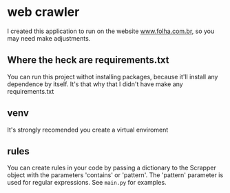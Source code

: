 # web crawler 
I created this application to run on the website www.folha.com.br, so you may need make adjustments. 

## Where the heck are requirements.txt
You can run this project withot installing packages, because it'll install any dependence by itself. It's that why that I didn't have make any requirements.txt

## venv
It's strongly recomended you create a virtual enviroment

## rules
You can create rules in your code by passing a dictionary to the Scrapper object with the parameters 'contains' or 'pattern'. The 'pattern' parameter is used for regular expressions. See ```main.py``` for examples.